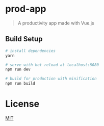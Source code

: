 # prod-app

> A productivity app made with Vue.js

## Build Setup

``` bash
# install dependencies
yarn

# serve with hot reload at localhost:8080
npm run dev

# build for production with minification
npm run build
```

# License
[MIT](LICENSE)

